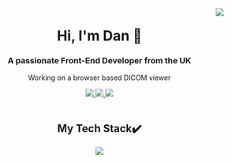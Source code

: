 <img align="right" src="https://visitor-badge.laobi.icu/badge?page_id=danlevison.danlevison" />

<h1 align="center">Hi, I'm Dan 👋</h1>

<h3 align="center">A passionate Front-End Developer from the UK</h3>
<p align="center">Working on a browser based DICOM viewer</p>

<div align="center"> 
  <a href="mailto:dan.ejlevison@gmail.com">
    <img src="https://img.shields.io/badge/Gmail-333333?style=for-the-badge&logo=gmail&logoColor=red" />
  </a>
  <a href="https://www.linkedin.com/in/daniel-levison-7250b9156/" target="_blank">
    <img src="https://img.shields.io/badge/LinkedIn-0077B5?style=for-the-badge&logo=linkedin&logoColor=white" />
  </a>
  <a href="https://danlevison.dev/" target="_blank">
     <img src="https://img.shields.io/badge/Portfolio-255E63?style=for-the-badge&logo=About.me&logoColor=white" />
  </a>
</div>

<br />

<h2 align="center">My Tech Stack✔️</h2>
<div align="center">
  <img src="https://skillicons.dev/icons?i=html,css,js,react,typescript,nextjs,redux,tailwind,firebase,jest,github,)](https://skillicons.dev"/>
</div>
